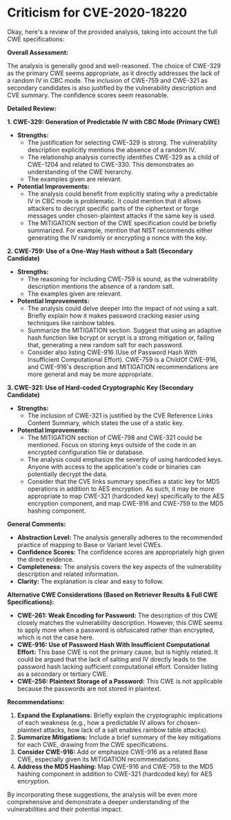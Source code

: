 # Criticism for CVE-2020-18220

Okay, here's a review of the provided analysis, taking into account the full CWE specifications:

**Overall Assessment:**

The analysis is generally good and well-reasoned.  The choice of CWE-329 as the primary CWE seems appropriate, as it directly addresses the lack of a random IV in CBC mode. The inclusion of CWE-759 and CWE-321 as secondary candidates is also justified by the vulnerability description and CVE summary. The confidence scores seem reasonable.

**Detailed Review:**

**1. CWE-329: Generation of Predictable IV with CBC Mode (Primary CWE)**

*   **Strengths:**
    *   The justification for selecting CWE-329 is strong. The vulnerability description explicitly mentions the absence of a random IV.
    *   The relationship analysis correctly identifies CWE-329 as a child of CWE-1204 and related to CWE-330. This demonstrates an understanding of the CWE hierarchy.
    *   The examples given are relevant.
*   **Potential Improvements:**
    *   The analysis could benefit from explicitly stating *why* a predictable IV in CBC mode is problematic.  It could mention that it allows attackers to decrypt specific parts of the ciphertext or forge messages under chosen-plaintext attacks if the same key is used.
    *   The MITIGATION section of the CWE specification could be briefly summarized. For example, mention that NIST recommends either generating the IV randomly or encrypting a nonce with the key.

**2. CWE-759: Use of a One-Way Hash without a Salt (Secondary Candidate)**

*   **Strengths:**
    *   The reasoning for including CWE-759 is sound, as the vulnerability description mentions the absence of a random salt.
    *   The examples given are relevant.
*   **Potential Improvements:**
    *   The analysis could delve deeper into the impact of *not* using a salt. Briefly explain how it makes password cracking easier using techniques like rainbow tables.
    *   Summarize the MITIGATION section. Suggest that using an adaptive hash function like bcrypt or scrypt is a strong mitigation or, failing that, generating a new random salt for each password.
    *   Consider also listing CWE-916 (Use of Password Hash With Insufficient Computational Effort). CWE-759 is a ChildOf CWE-916, and CWE-916's description and MITIGATION recommendations are more general and may be more appropriate. 

**3. CWE-321: Use of Hard-coded Cryptographic Key (Secondary Candidate)**

*   **Strengths:**
    *   The inclusion of CWE-321 is justified by the CVE Reference Links Content Summary, which states the use of a static key.
*   **Potential Improvements:**
    *   The MITIGATION section of CWE-798 and CWE-321 could be mentioned. Focus on storing keys outside of the code in an encrypted configuration file or database.
    *   The analysis could emphasize the severity of using hardcoded keys. Anyone with access to the application's code or binaries can potentially decrypt the data.
    * Consider that the CVE links summary specifies a static key for MD5 operations in addition to AES encryption. As such, it may be more appropriate to map CWE-321 (hardcoded key) specifically to the AES encryption component, and map CWE-916 and CWE-759 to the MD5 hashing component.

**General Comments:**

*   **Abstraction Level:** The analysis generally adheres to the recommended practice of mapping to Base or Variant level CWEs.
*   **Confidence Scores:** The confidence scores are appropriately high given the direct evidence.
*   **Completeness:** The analysis covers the key aspects of the vulnerability description and related information.
*   **Clarity:** The explanation is clear and easy to follow.

**Alternative CWE Considerations (Based on Retriever Results & Full CWE Specifications):**

*   **CWE-261: Weak Encoding for Password:** The description of this CWE closely matches the vulnerability description. However, this CWE seems to apply more when a password is obfuscated rather than encrypted, which is not the case here.
*   **CWE-916: Use of Password Hash With Insufficient Computational Effort:** This base CWE is not the primary cause, but is highly related. It could be argued that the lack of salting and IV directly leads to the password hash lacking sufficient computational effort. Consider listing as a secondary or tertiary CWE.
*   **CWE-256: Plaintext Storage of a Password:** This CWE is not applicable because the passwords are not stored in plaintext.

**Recommendations:**

1.  **Expand the Explanations:** Briefly explain the cryptographic implications of each weakness (e.g., how a predictable IV allows for chosen-plaintext attacks, how lack of a salt enables rainbow table attacks).
2.  **Summarize Mitigations:** Include a brief summary of the key mitigations for each CWE, drawing from the CWE specifications.
3.  **Consider CWE-916:** Add or emphasize CWE-916 as a related Base CWE, especially given its MITIGATION recommendations.
4.  **Address the MD5 Hashing:** Map CWE-916 and CWE-759 to the MD5 hashing component in addition to CWE-321 (hardcoded key) for AES encryption.

By incorporating these suggestions, the analysis will be even more comprehensive and demonstrate a deeper understanding of the vulnerabilities and their potential impact.